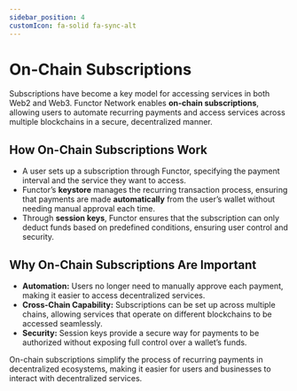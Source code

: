 ```yaml
---
sidebar_position: 4
customIcon: fa-solid fa-sync-alt
---
```


# On-Chain Subscriptions

Subscriptions have become a key model for accessing services in both Web2 and Web3. Functor Network enables **on-chain subscriptions**, allowing users to automate recurring payments and access services across multiple blockchains in a secure, decentralized manner.

## How On-Chain Subscriptions Work

- A user sets up a subscription through Functor, specifying the payment interval and the service they want to access.
- Functor’s **keystore** manages the recurring transaction process, ensuring that payments are made **automatically** from the user’s wallet without needing manual approval each time.
- Through **session keys**, Functor ensures that the subscription can only deduct funds based on predefined conditions, ensuring user control and security.

## Why On-Chain Subscriptions Are Important

- **Automation:** Users no longer need to manually approve each payment, making it easier to access decentralized services.
- **Cross-Chain Capability:** Subscriptions can be set up across multiple chains, allowing services that operate on different blockchains to be accessed seamlessly.
- **Security:** Session keys provide a secure way for payments to be authorized without exposing full control over a wallet’s funds.

On-chain subscriptions simplify the process of recurring payments in decentralized ecosystems, making it easier for users and businesses to interact with decentralized services.
